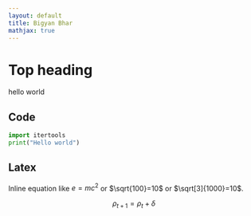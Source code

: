 ```yaml
---
layout: default
title: Bigyan Bhar
mathjax: true
---
```


# Top heading

hello world

## Code
```python
import itertools
print("Hello world")
```

## Latex
Inline equation like $e=mc^2$ or $\sqrt{100}=10$ or $\sqrt[3]{1000}=10$.

$$ \rho_{t+1} = \rho_{t} + \delta $$

